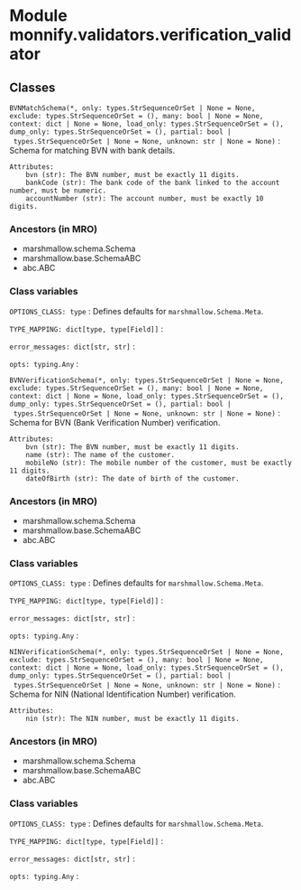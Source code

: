 Module monnify.validators.verification_validator
================================================

Classes
-------

`BVNMatchSchema(*, only: types.StrSequenceOrSet | None = None, exclude: types.StrSequenceOrSet = (), many: bool | None = None, context: dict | None = None, load_only: types.StrSequenceOrSet = (), dump_only: types.StrSequenceOrSet = (), partial: bool | types.StrSequenceOrSet | None = None, unknown: str | None = None)`
:   Schema for matching BVN with bank details.
    
    Attributes:
        bvn (str): The BVN number, must be exactly 11 digits.
        bankCode (str): The bank code of the bank linked to the account number, must be numeric.
        accountNumber (str): The account number, must be exactly 10 digits.

### Ancestors (in MRO)

* marshmallow.schema.Schema
* marshmallow.base.SchemaABC
* abc.ABC

### Class variables

`OPTIONS_CLASS: type`
:   Defines defaults for `marshmallow.Schema.Meta`.

`TYPE_MAPPING: dict[type, type[Field]]`
:

`error_messages: dict[str, str]`
:

`opts: typing.Any`
:

`BVNVerificationSchema(*, only: types.StrSequenceOrSet | None = None, exclude: types.StrSequenceOrSet = (), many: bool | None = None, context: dict | None = None, load_only: types.StrSequenceOrSet = (), dump_only: types.StrSequenceOrSet = (), partial: bool | types.StrSequenceOrSet | None = None, unknown: str | None = None)`
:   Schema for BVN (Bank Verification Number) verification.
    
    Attributes:
        bvn (str): The BVN number, must be exactly 11 digits.
        name (str): The name of the customer.
        mobileNo (str): The mobile number of the customer, must be exactly 11 digits.
        dateOfBirth (str): The date of birth of the customer.

  ### Ancestors (in MRO)

  * marshmallow.schema.Schema
  * marshmallow.base.SchemaABC
  * abc.ABC

  ### Class variables

  `OPTIONS_CLASS: type`
  :   Defines defaults for `marshmallow.Schema.Meta`.

  `TYPE_MAPPING: dict[type, type[Field]]`
  :

  `error_messages: dict[str, str]`
  :

  `opts: typing.Any`
  :

`NINVerificationSchema(*, only: types.StrSequenceOrSet | None = None, exclude: types.StrSequenceOrSet = (), many: bool | None = None, context: dict | None = None, load_only: types.StrSequenceOrSet = (), dump_only: types.StrSequenceOrSet = (), partial: bool | types.StrSequenceOrSet | None = None, unknown: str | None = None)`
:   Schema for NIN (National Identification Number) verification.
    
    Attributes:
        nin (str): The NIN number, must be exactly 11 digits.

  ### Ancestors (in MRO)

  * marshmallow.schema.Schema
  * marshmallow.base.SchemaABC
  * abc.ABC

  ### Class variables

  `OPTIONS_CLASS: type`
  :   Defines defaults for `marshmallow.Schema.Meta`.

  `TYPE_MAPPING: dict[type, type[Field]]`
  :

  `error_messages: dict[str, str]`
  :

  `opts: typing.Any`
  :